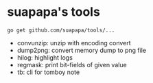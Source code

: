# suapapa's tools

    go get github.com/suapapa/tools/...

* convunzip: unzip with encoding convert
* dump2png: convert memory dump to png file
* hilog: highlight logs
* regmask: print bit-fields of given value
* tb: cli for tomboy note
